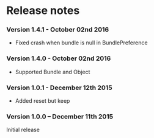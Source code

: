 # Release notes #

### Version 1.4.1 - October 02nd 2016 ###

- Fixed crash when bundle is null in BundlePreference

### Version 1.4.0 - October 02nd 2016 ###

- Supported Bundle and Object

### Version 1.0.1 - December 12th 2015 ###

- Added reset but keep

### Version 1.0.0 – December 11th 2015 ###

Initial release
